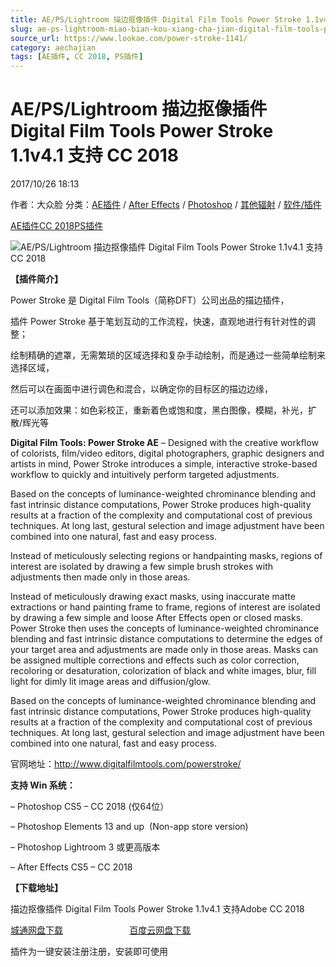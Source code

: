 ```yaml
---
title: AE/PS/Lightroom 描边抠像插件 Digital Film Tools Power Stroke 1.1v4.1 支持 CC 2018
slug: ae-ps-lightroom-miao-bian-kou-xiang-cha-jian-digital-film-tools-power-stroke-1-1v4-1-zhi-chi-cc-2018
source_url: https://www.lookae.com/power-stroke-1141/
category: aechajian
tags: [AE插件, CC 2018, PS插件]
---
```

# AE/PS/Lightroom 描边抠像插件 Digital Film Tools Power Stroke 1.1v4.1 支持 CC 2018

2017/10/26 18:13

作者：大众脸
分类：[AE插件](https://www.lookae.com/after-effects/aechajian/) / [After Effects](https://www.lookae.com/after-effects/) / [Photoshop](https://www.lookae.com/qitarjcj/pszy/) / [其他辐射](https://www.lookae.com/others/) / [软件/插件](https://www.lookae.com/qitarjcj/)

[AE插件](https://www.lookae.com/tag/ae%e6%8f%92%e4%bb%b6/)[CC 2018](https://www.lookae.com/tag/cc-2018/)[PS插件](https://www.lookae.com/tag/ps%e6%8f%92%e4%bb%b6/)

![AE/PS/Lightroom 描边抠像插件 Digital Film Tools Power Stroke 1.1v4.1 支持 CC 2018](https://www.lookae.com/wp-content/uploads/2016/08/powerstroke.jpg "AE/PS/Lightroom 描边抠像插件 Digital Film Tools Power Stroke 1.1v4.1 支持 CC 2018-LookAE.com")

**【插件简介】**

Power Stroke 是 Digital Film Tools（简称DFT）公司出品的描边插件，

插件 Power Stroke 基于笔划互动的工作流程，快速，直观地进行有针对性的调整；

绘制精确的遮罩，无需繁琐的区域选择和复杂手动绘制，而是通过一些简单绘制来选择区域，

然后可以在画面中进行调色和混合，以确定你的目标区的描边边缘，

还可以添加效果：如色彩校正，重新着色或饱和度，黑白图像，模糊，补光，扩散/辉光等

**Digital Film Tools: Power Stroke AE** – Designed with the creative workflow of colorists, film/video editors, digital photographers, graphic designers and artists in mind, Power Stroke introduces a simple, interactive stroke-based workflow to quickly and intuitively perform targeted adjustments.

Based on the concepts of luminance-weighted chrominance blending and fast intrinsic distance computations, Power Stroke produces high-quality results at a fraction of the complexity and computational cost of previous techniques. At long last, gestural selection and image adjustment have been combined into one natural, fast and easy process.

Instead of meticulously selecting regions or handpainting masks, regions of interest are isolated by drawing a few simple brush strokes with adjustments then made only in those areas.

Instead of meticulously drawing exact masks, using inaccurate matte extractions or hand painting frame to frame, regions of interest are isolated by drawing a few simple and loose After Effects open or closed masks. Power Stroke then uses the concepts of luminance-weighted chrominance blending and fast intrinsic distance computations to determine the edges of your target area and adjustments are made only in those areas. Masks can be assigned multiple corrections and effects such as color correction, recoloring or desaturation, colorization of black and white images, blur, fill light for dimly lit image areas and diffusion/glow.

Based on the concepts of luminance-weighted chrominance blending and fast intrinsic distance computations, Power Stroke produces high-quality results at a fraction of the complexity and computational cost of previous techniques. At long last, gestural selection and image adjustment have been combined into one natural, fast and easy process.

官网地址：http://www.digitalfilmtools.com/powerstroke/

**支持 Win 系统：**

– Photoshop CS5 – CC 2018 (仅64位）

– Photoshop Elements 13 and up  (Non-app store version)

– Photoshop Lightroom 3 或更高版本

– After Effects CS5 – CC 2018

**【下载地址】**

描边抠像插件 Digital Film Tools Power Stroke 1.1v4.1 支持Adobe CC 2018

[城通网盘下载](https://lookae.ctfile.com/fs/680462-225771253)                           [百度云网盘下载](https://pan.baidu.com/s/1pLNuR8n)

插件为一键安装注册注册，安装即可使用

